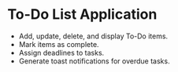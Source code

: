 # To-Do List Application
- Add, update, delete, and display To-Do items.
- Mark items as complete.
- Assign deadlines to tasks.
- Generate toast notifications for overdue tasks.